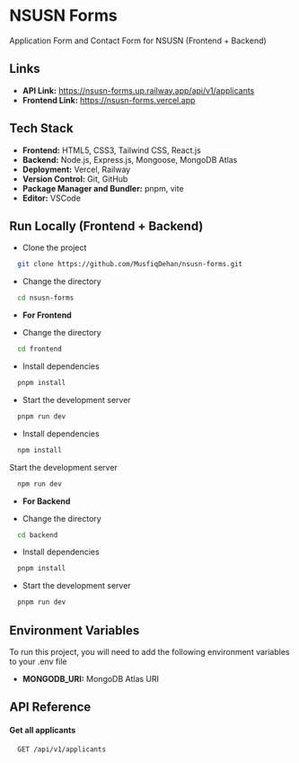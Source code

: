 # NSUSN Forms

Application Form and Contact Form for NSUSN (Frontend + Backend)

## Links

-   **API Link:** https://nsusn-forms.up.railway.app/api/v1/applicants
-   **Frontend Link:** https://nsusn-forms.vercel.app

## Tech Stack

-   **Frontend:** HTML5, CSS3, Tailwind CSS, React.js
-   **Backend:** Node.js, Express.js, Mongoose, MongoDB Atlas
-   **Deployment:** Vercel, Railway
-   **Version Control:** Git, GitHub
-   **Package Manager and Bundler:** pnpm, vite
-   **Editor:** VSCode

## Run Locally (Frontend + Backend)

-   Clone the project

```bash
  git clone https://github.com/MusfiqDehan/nsusn-forms.git
```

-   Change the directory

```bash
  cd nsusn-forms
```

-   **For Frontend**

-   Change the directory

```bash
  cd frontend
```

-   Install dependencies

```bash
  pnpm install
```

-   Start the development server

```bash
  pnpm run dev
```

-   Install dependencies

```bash
  npm install
```

Start the development server

```bash
  npm run dev
```

-   **For Backend**

-   Change the directory

```bash
  cd backend
```

-   Install dependencies

```bash
  pnpm install
```

-   Start the development server

```bash
  pnpm run dev
```

## Environment Variables

To run this project, you will need to add the following environment variables to your .env file

-   **MONGODB_URI:** MongoDB Atlas URI

## API Reference

#### Get all applicants

```http
  GET /api/v1/applicants
```
